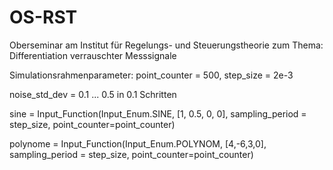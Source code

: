 # OS-RST
Oberseminar am Institut für Regelungs- und Steuerungstheorie zum Thema: Differentiation verrauschter Messsignale

Simulationsrahmenparameter:
point_counter = 500, step_size = 2e-3

noise_std_dev = 0.1 ... 0.5 in 0.1 Schritten

sine    = Input_Function(Input_Enum.SINE, [1, 0.5, 0, 0], sampling_period = step_size, point_counter=point_counter)

polynome = Input_Function(Input_Enum.POLYNOM, [4,-6,3,0], sampling_period = step_size, point_counter=point_counter)
